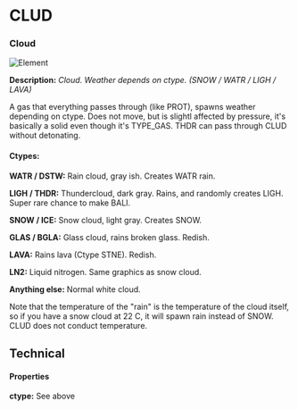 # CLUD

### Cloud

![Element](https://i.imgur.com/uBOrLQy.gif)

**Description:**  *Cloud. Weather depends on ctype. (SNOW / WATR / LIGH / LAVA)*

A gas that everything passes through (like PROT), spawns weather depending on ctype. Does not move, but is slightl affected by pressure, it's basically a solid even though it's TYPE_GAS. THDR can pass through CLUD without detonating.

#### Ctypes:

**WATR / DSTW:** Rain cloud, gray ish. Creates WATR rain.

**LIGH / THDR:** Thundercloud, dark gray. Rains, and randomly creates LIGH. Super rare chance to make BALI.

**SNOW / ICE:** Snow cloud, light gray. Creates SNOW.

**GLAS / BGLA:** Glass cloud, rains broken glass. Redish.

**LAVA:** Rains lava (Ctype STNE). Redish.

**LN2:** Liquid nitrogen. Same graphics as snow cloud.

**Anything else:** Normal white cloud.

Note that the temperature of the "rain" is the temperature of the cloud itself, so if you have a snow cloud at 22 C, it will spawn rain instead of SNOW. CLUD does not conduct temperature.


## Technical
#### Properties
**ctype:** See above
